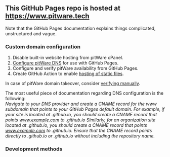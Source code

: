 ## This GitHub Pages repo is hosted at https://www.pitware.tech

Note that the GitHub Pages documentation explains things complicated, unstructured and vague.

### Custom domain configuration

1. Disable built-in website hosting from pitWare cPanel.
2. [Configure pitWare DNS](https://docs.github.com/en/pages/configuring-a-custom-domain-for-your-github-pages-site/managing-a-custom-domain-for-your-github-pages-site#configuring-an-apex-domain-and-the-www-subdomain-variant) for use with GitHub Pages.
3. Configure and verify pitWare availability from GitHub Pages.
4. Create GitHub Action to enable [hosting of static files](https://docs.github.com/en/pages/quickstart).

In case of pitWare domain takeover, consider [verifying manually](https://docs.github.com/en/pages/configuring-a-custom-domain-for-your-github-pages-site/verifying-your-custom-domain-for-github-pages).

The most useful piece of documentation regarding DNS configuration is the following: <br>
*Navigate to your DNS provider and create a CNAME record for the www subdomain that points to your GitHub Pages default domain.
For example, if your site is located at <user>.github.io, you should create a CNAME record that points www.example.com to <user>.github.io
Similarly, for an organization site located at <organization>.github.io, you should create a CNAME record that points www.example.com to <organization>.github.io.
Ensure that the CNAME record points directly to <user>.github.io or <organization>.github.io without including the repository name.*

### Development methods

